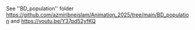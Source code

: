 See ''BD_population'' folder
https://github.com/azmiribneislam/Animation_2025/tree/main/BD_population
and
https://youtu.be/Y37pd52yfKQ
